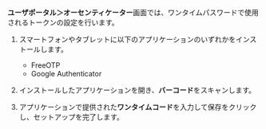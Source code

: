 **ユーザポータル＞オーセンティケーター**画面では、ワンタイムパスワードで使用されるトークンの設定を行います。

1. スマートフォンやタブレットに以下のアプリケーションのいずれかをインストールします。
    * FreeOTP
    * Google Authenticator

2. インストールしたアプリケーションを開き、**バーコード**をスキャンします。
3. アプリケーションで提供された**ワンタイムコード**を入力して保存をクリックし、セットアップを完了します。